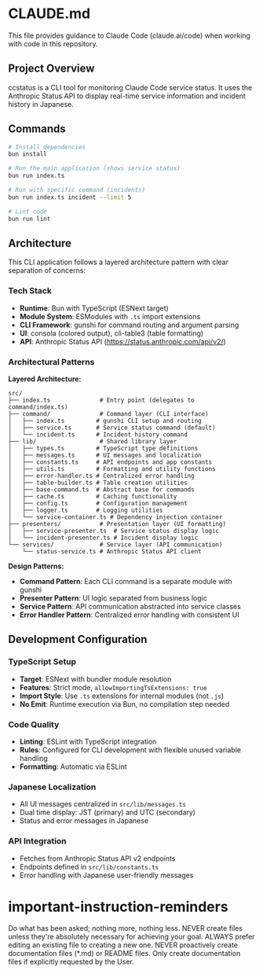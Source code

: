 # CLAUDE.md

This file provides guidance to Claude Code (claude.ai/code) when working with code in this repository.

## Project Overview

ccstatus is a CLI tool for monitoring Claude Code service status. It uses the Anthropic Status API to display real-time service information and incident history in Japanese.

## Commands

```bash
# Install dependencies
bun install

# Run the main application (shows service status)
bun run index.ts

# Run with specific command (incidents)
bun run index.ts incident --limit 5

# Lint code
bun run lint
```

## Architecture

This CLI application follows a layered architecture pattern with clear separation of concerns:

### Tech Stack
- **Runtime**: Bun with TypeScript (ESNext target)
- **Module System**: ESModules with `.ts` import extensions
- **CLI Framework**: gunshi for command routing and argument parsing
- **UI**: consola (colored output), cli-table3 (table formatting)
- **API**: Anthropic Status API (https://status.anthropic.com/api/v2/)

### Architectural Patterns

**Layered Architecture:**
```
src/
├── index.ts              # Entry point (delegates to command/index.ts)
├── command/              # Command layer (CLI interface)
│   ├── index.ts         # gunshi CLI setup and routing
│   ├── service.ts       # Service status command (default)
│   └── incident.ts      # Incident history command
├── lib/                  # Shared library layer
│   ├── types.ts         # TypeScript type definitions
│   ├── messages.ts      # UI messages and localization
│   ├── constants.ts     # API endpoints and app constants
│   ├── utils.ts         # Formatting and utility functions
│   ├── error-handler.ts # Centralized error handling
│   ├── table-builder.ts # Table creation utilities
│   ├── base-command.ts  # Abstract base for commands
│   ├── cache.ts         # Caching functionality
│   ├── config.ts        # Configuration management
│   ├── logger.ts        # Logging utilities
│   └── service-container.ts # Dependency injection container
├── presenters/           # Presentation layer (UI formatting)
│   ├── service-presenter.ts  # Service status display logic
│   └── incident-presenter.ts # Incident display logic
└── services/             # Service layer (API communication)
    └── status-service.ts # Anthropic Status API client
```

**Design Patterns:**
- **Command Pattern**: Each CLI command is a separate module with gunshi
- **Presenter Pattern**: UI logic separated from business logic
- **Service Pattern**: API communication abstracted into service classes
- **Error Handler Pattern**: Centralized error handling with consistent UI

## Development Configuration

### TypeScript Setup
- **Target**: ESNext with bundler module resolution
- **Features**: Strict mode, `allowImportingTsExtensions: true`
- **Import Style**: Use `.ts` extensions for internal modules (not `.js`)
- **No Emit**: Runtime execution via Bun, no compilation step needed

### Code Quality
- **Linting**: ESLint with TypeScript integration
- **Rules**: Configured for CLI development with flexible unused variable handling
- **Formatting**: Automatic via ESLint

### Japanese Localization
- All UI messages centralized in `src/lib/messages.ts`
- Dual time display: JST (primary) and UTC (secondary)
- Status and error messages in Japanese

### API Integration
- Fetches from Anthropic Status API v2 endpoints
- Endpoints defined in `src/lib/constants.ts`
- Error handling with Japanese user-friendly messages

# important-instruction-reminders
Do what has been asked; nothing more, nothing less.
NEVER create files unless they're absolutely necessary for achieving your goal.
ALWAYS prefer editing an existing file to creating a new one.
NEVER proactively create documentation files (*.md) or README files. Only create documentation files if explicitly requested by the User.
